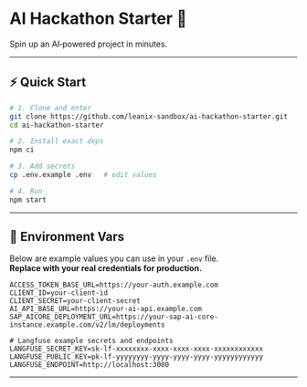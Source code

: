 # AI Hackathon Starter 🚀

Spin up an AI‑powered project in minutes.

---

## ⚡ Quick Start

```bash
# 1. Clone and enter
git clone https://github.com/leanix-sandbox/ai-hackathon-starter.git
cd ai-hackathon-starter

# 2. Install exact deps
npm ci

# 3. Add secrets
cp .env.example .env   # edit values

# 4. Run
npm start
```

---

## 🔑 Environment Vars

Below are example values you can use in your `.env` file.  
**Replace with your real credentials for production.**

```env
ACCESS_TOKEN_BASE_URL=https://your-auth.example.com
CLIENT_ID=your-client-id
CLIENT_SECRET=your-client-secret
AI_API_BASE_URL=https://your-ai-api.example.com
SAP_AICORE_DEPLOYMENT_URL=https://your-sap-ai-core-instance.example.com/v2/lm/deployments

# Langfuse example secrets and endpoints
LANGFUSE_SECRET_KEY=sk-lf-xxxxxxxx-xxxx-xxxx-xxxx-xxxxxxxxxxxx
LANGFUSE_PUBLIC_KEY=pk-lf-yyyyyyyy-yyyy-yyyy-yyyy-yyyyyyyyyyyy
LANGFUSE_ENDPOINT=http://localhost:3000
```

---
